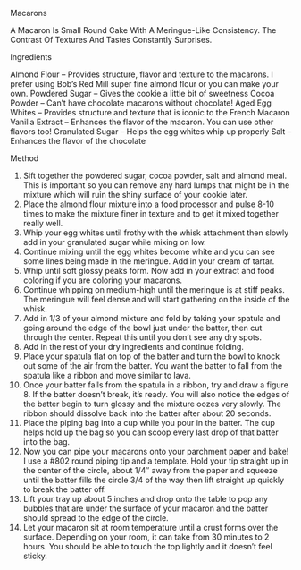 Macarons

A Macaron Is Small Round Cake With A Meringue-Like Consistency. The Contrast Of Textures And Tastes Constantly Surprises.

Ingredients

Almond Flour – Provides structure, flavor and texture to the macarons. I prefer using Bob’s Red Mill super fine almond flour or you can make your own.
Powdered Sugar – Gives the cookie a little bit of sweetness 
Cocoa Powder – Can’t have chocolate macarons without chocolate!
Aged Egg Whites – Provides structure and texture that is iconic to the French Macaron
Vanilla Extract – Enhances the flavor of the macaron. You can use other flavors too!
Granulated Sugar – Helps the egg whites whip up properly
Salt – Enhances the flavor of the chocolate

Method

1. Sift together the powdered sugar, cocoa powder, salt and almond meal. This is important so you can remove any hard lumps that might be in the mixture which will ruin the shiny surface of your cookie later.
2. Place the almond flour mixture into a food processor and pulse 8-10 times to make the mixture finer in texture and to get it mixed together really well.
3. Whip your egg whites until frothy with the whisk attachment then slowly add in your granulated sugar while mixing on low.
4. Continue mixing until the egg whites become white and you can see some lines being made in the meringue. Add in your cream of tartar.
5. Whip until soft glossy peaks form. Now add in your extract and food coloring if you are coloring your macarons.
6. Continue whipping on medium-high until the meringue is at stiff peaks. The meringue will feel dense and will start gathering on the inside of the whisk.
7. Add in 1/3 of your almond mixture and fold by taking your spatula and going around the edge of the bowl just under the batter, then cut through the center. Repeat this until you don’t see any dry spots.
8. Add in the rest of your dry ingredients and continue folding.
9. Place your spatula flat on top of the batter and turn the bowl to knock out some of the air from the batter. You want the batter to fall from the spatula like a ribbon and move similar to lava. 
10. Once your batter falls from the spatula in a ribbon, try and draw a figure 8. If the batter doesn’t break, it’s ready. You will also notice the edges of the batter begin to turn glossy and the mixture oozes very slowly. The ribbon should dissolve back into the batter after about 20 seconds.
11. Place the piping bag into a cup while you pour in the batter. The cup helps hold up the bag so you can scoop every last drop of that batter into the bag.
12. Now you can pipe your macarons onto your parchment paper and bake! I use a #802 round piping tip and a template. Hold your tip straight up in the center of the circle, about 1/4″ away from the paper and squeeze until the batter fills the circle 3/4 of the way then lift straight up quickly to break the batter off.
13. Lift your tray up about 5 inches and drop onto the table to pop any bubbles that are under the surface of your macaron and the batter should spread to the edge of the circle.
14. Let your macaron sit at room temperature until a crust forms over the surface. Depending on your room, it can take from 30 minutes to 2 hours. You should be able to touch the top lightly and it doesn’t feel sticky.

